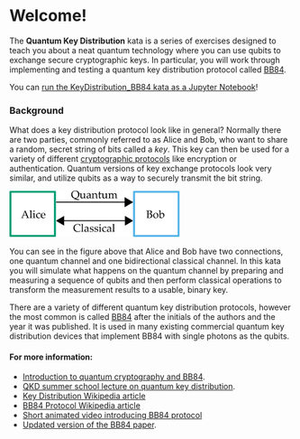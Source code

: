 # Welcome!

The **Quantum Key Distribution** kata is a series of exercises designed to teach you about a neat quantum technology where you can use qubits to exchange secure cryptographic keys. In particular, you will work through implementing and testing a quantum key distribution protocol called [BB84](https://en.wikipedia.org/wiki/BB84).

You can [run the KeyDistribution_BB84 kata as a Jupyter Notebook](https://mybinder.org/v2/gh/Microsoft/QuantumKatas/master?filepath=KeyDistribution_BB84%2FKeyDistribution_BB84.ipynb)!

### Background

What does a key distribution protocol look like in general? Normally there are two parties, commonly referred to as Alice and Bob, who want to share a random, secret string of bits called a _key_. This key can then be used for a variety of different [cryptographic protocols](https://en.wikipedia.org/wiki/Cryptographic_protocol) like encryption or authentication. Quantum versions of key exchange protocols look very similar, and utilize qubits as a way to securely transmit the bit string.

<img src="./img/qkd-concept.png" alt="General schematic for QKD protocol" width="60%"/>

You can see in the figure above that Alice and Bob have two connections, one quantum channel and one bidirectional classical channel. In this kata you will simulate what happens on the quantum channel by preparing and measuring a sequence of qubits and then perform classical operations to transform the measurement results to a usable, binary key.

There are a variety of different quantum key distribution protocols, however the most common is called [BB84](https://en.wikipedia.org/wiki/BB84) after the initials of the authors and the year it was published. It is used in many existing commercial quantum key distribution devices that implement BB84 with single photons as the qubits.

#### For more information:

* [Introduction to quantum cryptography and BB84](https://www.youtube.com/watch?v=UiJiXNEm-Go).
* [QKD summer school lecture on quantum key distribution](https://www.youtube.com/watch?v=oEJOtu0joXk).
* [Key Distribution Wikipedia article](https://en.wikipedia.org/wiki/Quantum_key_distribution)
* [BB84 Protocol Wikipedia article](https://en.wikipedia.org/wiki/BB84)
* [Short animated video introducing BB84 protocol](https://www.youtube.com/watch?v=UVzRbU6y7Ks)
* [Updated version of the BB84 paper](https://www.sciencedirect.com/science/article/pii/S0304397514004241?via%3Dihub).

